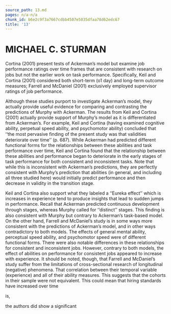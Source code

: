 ```yaml
---
source_path: 13.md
pages: n/a-n/a
chunk_id: b6e2c9f3a7667cdbb4507e5035dfaa78d62edc67
title: '13'
---
```

# MICHAEL C. STURMAN

Cortina (2001) present tests of Ackerman’s model but examine job performance ratings over time frames that are consistent with research on jobs but not the earlier work on task performance. Speciﬁcally, Keil and Cortina (2001) considered both short-term (o1 day) and long-term outcome measures; Farrell and McDaniel (2001) exclusively employed supervisor ratings of job performance.

Although these studies purport to investigate Ackerman’s model, they actually provide useful evidence for comparing and contrasting the predictions of Murphy with Ackerman. The results from Keil and Cortina (2001) actually provide support of Murphy’s model as it is differentiated from Ackerman’s. For example, Keil and Cortina (having examined cognitive ability, perpetual speed ability, and psychomotor ability) concluded that ‘‘the most pervasive ﬁnding of the present study was that validities deteriorate over time’’ (p. 687). While Ackerman had predicted different functional forms for the relationships between these abilities and task performance over time, Keil and Cortina found that the relationship between these abilities and performance began to deteriorate in the early stages of task performance for both consistent and inconsistent tasks. Note that while this is inconsistent with Ackerman’s predictions, they are perfectly consistent with Murphy’s prediction that abilities (in general, and including all three studied here) would initially predict performance and then decrease in validity in the transition stage.

Keil and Cortina also support what they labeled a ‘‘Eureka effect’’ which is increases in experience tend to produce insights that lead to sudden jumps in performance. Recall that Ackerman predicted continuous development through stages, whereas Murphy called for ‘‘distinct’’ stages. This ﬁnding is also consistent with Murphy but contrary to Ackerman’s task-based model. On the other hand, Farrell and McDaniel’s study is in some ways more consistent with the predictions of Ackerman’s model, and in other ways contradictory to both models. The effects of general mental ability, perceptual speed ability, and psychomotor speed were of different functional forms. There were also notable differences in these relationships for consistent and inconsistent jobs. However, contrary to both models, the effect of abilities on performance for consistent jobs appeared to increase with experience. It should be noted, though, that Farrell and McDaniel’s study suffer from the limitations of cross-sectional research of longitudinal (negative) phenomena. That correlation between their temporal variable (experience) and all of their ability measures. This suggests that the cohorts in their sample were not equivalent. This could mean that hiring standards have increased over time

is,

the authors did show a signiﬁcant
